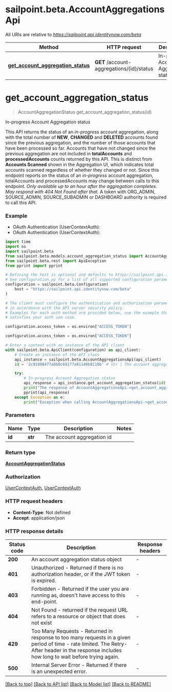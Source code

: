 # sailpoint.beta.AccountAggregationsApi

All URIs are relative to *https://sailpoint.api.identitynow.com/beta*

Method | HTTP request | Description
------------- | ------------- | -------------
[**get_account_aggregation_status**](AccountAggregationsApi.md#get_account_aggregation_status) | **GET** /account-aggregations/{id}/status | In-progress Account Aggregation status


# **get_account_aggregation_status**
> AccountAggregationStatus get_account_aggregation_status(id)

In-progress Account Aggregation status

This API returns the status of an *in-progress* account aggregation, along with the total number of **NEW**, **CHANGED** and **DELETED** accounts found since the previous aggregation, and the number of those accounts that have been processed so far.  Accounts that have not changed since the previous aggregation are not included in **totalAccounts** and **processedAccounts** counts returned by this API. This is distinct from **Accounts Scanned** shown in the Aggregation UI, which indicates total accounts scanned regardless of whether they changed or not.  Since this endpoint reports on the status of an *in-progress* account aggregation, totalAccounts and processedAccounts may change between calls to this endpoint.  *Only available up to an hour after the aggregation completes. May respond with *404 Not Found* after that.*  A token with ORG_ADMIN, SOURCE_ADMIN, SOURCE_SUBADMIN or DASHBOARD authority is required to call this API.

### Example

* OAuth Authentication (UserContextAuth):
* OAuth Authentication (UserContextAuth):
```python
import time
import os
import sailpoint.beta
from sailpoint.beta.models.account_aggregation_status import AccountAggregationStatus
from sailpoint.beta.rest import ApiException
from pprint import pprint

# Defining the host is optional and defaults to https://sailpoint.api.identitynow.com/beta
# See configuration.py for a list of all supported configuration parameters.
configuration = sailpoint.beta.Configuration(
    host = "https://sailpoint.api.identitynow.com/beta"
)

# The client must configure the authentication and authorization parameters
# in accordance with the API server security policy.
# Examples for each auth method are provided below, use the example that
# satisfies your auth use case.

configuration.access_token = os.environ["ACCESS_TOKEN"]

configuration.access_token = os.environ["ACCESS_TOKEN"]

# Enter a context with an instance of the API client
with sailpoint.beta.ApiClient(configuration) as api_client:
    # Create an instance of the API class
    api_instance = sailpoint.beta.AccountAggregationsApi(api_client)
    id = '2c91808477a6b0c60177a81146b8110b' # str | The account aggregation id

    try:
        # In-progress Account Aggregation status
        api_response = api_instance.get_account_aggregation_status(id)
        print("The response of AccountAggregationsApi->get_account_aggregation_status:\n")
        pprint(api_response)
    except Exception as e:
        print("Exception when calling AccountAggregationsApi->get_account_aggregation_status: %s\n" % e)
```



### Parameters

Name | Type | Description  | Notes
------------- | ------------- | ------------- | -------------
 **id** | **str**| The account aggregation id | 

### Return type

[**AccountAggregationStatus**](AccountAggregationStatus.md)

### Authorization

[UserContextAuth](../README.md#UserContextAuth), [UserContextAuth](../README.md#UserContextAuth)

### HTTP request headers

 - **Content-Type**: Not defined
 - **Accept**: application/json

### HTTP response details
| Status code | Description | Response headers |
|-------------|-------------|------------------|
**200** | An account aggregation status object |  -  |
**401** | Unauthorized - Returned if there is no authorization header, or if the JWT token is expired. |  -  |
**403** | Forbidden - Returned if the user you are running as, doesn&#39;t have access to this end-point. |  -  |
**404** | Not Found - returned if the request URL refers to a resource or object that does not exist |  -  |
**429** | Too Many Requests - Returned in response to too many requests in a given period of time - rate limited. The Retry-After header in the response includes how long to wait before trying again. |  -  |
**500** | Internal Server Error - Returned if there is an unexpected error. |  -  |

[[Back to top]](#) [[Back to API list]](../README.md#documentation-for-api-endpoints) [[Back to Model list]](../README.md#documentation-for-models) [[Back to README]](../README.md)


